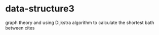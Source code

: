 # data-structure3
graph theory and using Dijkstra algorithm to calculate the shortest bath between cites
